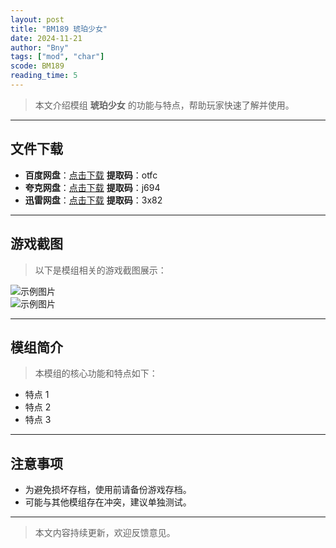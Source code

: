```yaml
---
layout: post
title: "BM189 琥珀少女"
date: 2024-11-21
author: "Bny"
tags: ["mod", "char"]
scode: BM189
reading_time: 5
---
```


> 本文介绍模组 **琥珀少女** 的功能与特点，帮助玩家快速了解并使用。

---





## 文件下载
- **百度网盘**：[点击下载](https://pan.baidu.com/s/1KBij_FsPn0o0FToKvnrPOw?pwd=otfc)  **提取码**：otfc  
- **夸克网盘**：[点击下载](https://pan.quark.cn/s/0f929211948d?pwd=j694)  **提取码**：j694  
- **迅雷网盘**：[点击下载](https://pan.xunlei.com/s/VOCCbiIEFJhfcq0_ijHSizsQA1?pwd=3x82)  **提取码**：3x82  

---

## 游戏截图
> 以下是模组相关的游戏截图展示：

![示例图片](https://example.com/screenshot1.jpg)  
![示例图片](https://example.com/screenshot2.jpg)

---

## 模组简介
> 本模组的核心功能和特点如下：
- 特点 1
- 特点 2
- 特点 3

---

## 注意事项
- 为避免损坏存档，使用前请备份游戏存档。
- 可能与其他模组存在冲突，建议单独测试。

---

> 本文内容持续更新，欢迎反馈意见。
